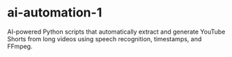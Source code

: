 # ai-automation-1
AI-powered Python scripts that automatically extract and generate YouTube Shorts from long videos using speech recognition, timestamps, and FFmpeg.
